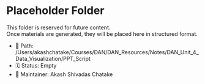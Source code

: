 # Placeholder Folder

This folder is reserved for future content.  
Once materials are generated, they will be placed here in structured format.

- 📁 Path: /Users/akashchatake/Courses/DAN/DAN_Resources/Notes/DAN_Unit_4_Data_Visualization/PPT_Script
- 🗓️ Status: Empty
- 👤 Maintainer: Akash Shivadas Chatake
